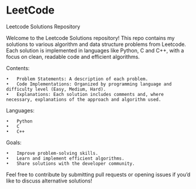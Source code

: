 # LeetCode
Leetcode Solutions Repository

Welcome to the Leetcode Solutions repository! This repo contains my solutions to various algorithm and data structure problems from Leetcode. Each solution is implemented in languages like Python, C and C++, with a focus on clean, readable code and efficient algorithms.

Contents:

	•	Problem Statements: A description of each problem.
	•	Code Implementations: Organized by programming language and difficulty level (Easy, Medium, Hard).
	•	Explanations: Each solution includes comments and, where necessary, explanations of the approach and algorithm used.

Languages:

	•	Python
	•	C
	•	C++

Goals:

	•	Improve problem-solving skills.
	•	Learn and implement efficient algorithms.
	•	Share solutions with the developer community.

Feel free to contribute by submitting pull requests or opening issues if you’d like to discuss alternative solutions!
